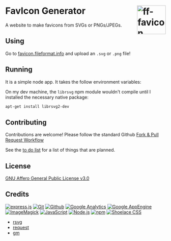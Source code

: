 # FavIcon Generator [<img alt="ff-favicon Logo" src="https://favicon.fileformat.info/favicon.svg" height="90" align="right">](https://favicon.fileformat.info/)

A website to make favicons from SVGs or PNGs/JPEGs.

## Using

Go to [favicon.fileformat.info](https://favicon.fileformat.info/) and upload an `.svg` or `.png` file!

## Running

It is a simple node app.  It takes the follow environment variables:

On my dev machine, the `librsvg` npm module wouldn't compile until I installed the necessary native package:
```bash
apt-get install librsvg2-dev
```

## Contributing

Contributions are welcome!  Please follow the standard Github [Fork & Pull Request Workflow](https://gist.github.com/Chaser324/ce0505fbed06b947d962)

See the [to do list](TODO.md) for a list of things that are planned.

## License

[GNU Affero General Public License v3.0](LICENSE.txt)

## Credits

[![express.js](https://www.vectorlogo.zone/logos/expressjs/expressjs-ar21.svg)](https://expressjs.com/ "Web Framework")
[![Git](https://www.vectorlogo.zone/logos/git-scm/git-scm-ar21.svg)](https://git-scm.com/ "Version control")
[![Github](https://www.vectorlogo.zone/logos/github/github-ar21.svg)](https://github.com/ "Code hosting")
[![Google Analytics](https://www.vectorlogo.zone/logos/google_analytics/google_analytics-ar21.svg)](https://www.google.com/analytics "Traffic Measurement")
[![Google AppEngine](https://www.vectorlogo.zone/logos/google_appengine/google_appengine-ar21.svg)](https://cloud.google.com/appengine/ "Hosting")
[![ImageMagick](https://www.vectorlogo.zone/logos/imagemagick/imagemagick-ar21.svg)](https://www.imagemagick.org/ "Raster image processing")
[![JavaScript](https://www.vectorlogo.zone/logos/javascript/javascript-ar21.svg)](https://developer.mozilla.org/en-US/docs/Web/JavaScript "Programming Language")
[![Node.js](https://www.vectorlogo.zone/logos/nodejs/nodejs-ar21.svg)](https://nodejs.org/ "Application Server")
[![npm](https://www.vectorlogo.zone/logos/npmjs/npmjs-ar21.svg)](https://www.npmjs.com/ "JS Package Management")
[![Shoelace CSS](https://www.vectorlogo.zone/logos/shoelacestyle/shoelacestyle-ar21.svg)](https://shoelace.style/ "CSS")

 * [rsvg](https://wiki.gnome.org/Projects/LibRsvg)
 * [request](https://github.com/request/request)
 * [gm](https://www.npmjs.com/package/gm)



 
